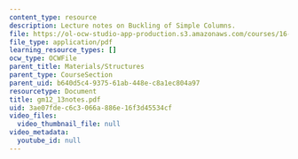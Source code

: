 ```yaml
---
content_type: resource
description: Lecture notes on Buckling of Simple Columns.
file: https://ol-ocw-studio-app-production.s3.amazonaws.com/courses/16-01-unified-engineering-i-ii-iii-iv-fall-2005-spring-2006/3ae07fdec6c3066a886e16f3d45534cf_gm12_13notes.pdf
file_type: application/pdf
learning_resource_types: []
ocw_type: OCWFile
parent_title: Materials/Structures
parent_type: CourseSection
parent_uid: b640d5c4-9375-61ab-448e-c8a1ec804a97
resourcetype: Document
title: gm12_13notes.pdf
uid: 3ae07fde-c6c3-066a-886e-16f3d45534cf
video_files:
  video_thumbnail_file: null
video_metadata:
  youtube_id: null
---
```

